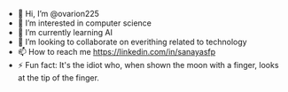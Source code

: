 - 👋 Hi, I’m @ovarion225
- 👀 I’m interested in computer science
- 🌱 I’m currently learning AI
- 💞️ I’m looking to collaborate on everithing related to technology
- 📫 How to reach me https://linkedin.com/in/sanayasfp
- ⚡ Fun fact: It's the idiot who, when shown the moon with a finger, looks at the tip of the finger.
